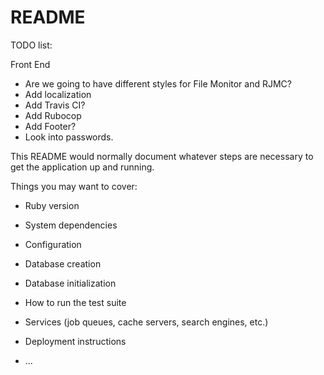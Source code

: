 # README

TODO list:

Front End 

* Are we going to have different styles for File Monitor and RJMC?
* Add localization
* Add Travis CI?
* Add Rubocop
* Add Footer?
* Look into passwords.



This README would normally document whatever steps are necessary to get the
application up and running.

Things you may want to cover:

* Ruby version

* System dependencies

* Configuration

* Database creation

* Database initialization

* How to run the test suite

* Services (job queues, cache servers, search engines, etc.)

* Deployment instructions

* ...
